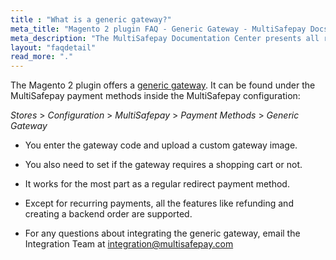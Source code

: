 ```yaml
---
title : "What is a generic gateway?"
meta_title: "Magento 2 plugin FAQ - Generic Gateway - MultiSafepay Docs"
meta_description: "The MultiSafepay Documentation Center presents all relevant information about our Plugins and API. You can also find support pages for payment methods, tools and general questions as well as the contact details of our Support and Integration Teams."
layout: "faqdetail"
read_more: "."
---
```


The Magento 2 plugin offers a [generic gateway](/faq/general/generic-gateways/).
It can be found under the MultiSafepay payment methods inside the MultiSafepay configuration:

_Stores_ > _Configuration_ > _MultiSafepay_ > _Payment Methods_ > _Generic Gateway_

- You enter the gateway code and upload a custom gateway image.
- You also need to set if the gateway requires a shopping cart or not.
- It works for the most part as a regular redirect payment method.
- Except for recurring payments, all the features like refunding and creating a backend order are supported.

- For any questions about integrating the generic gateway, email the Integration Team at <integration@multisafepay.com>
